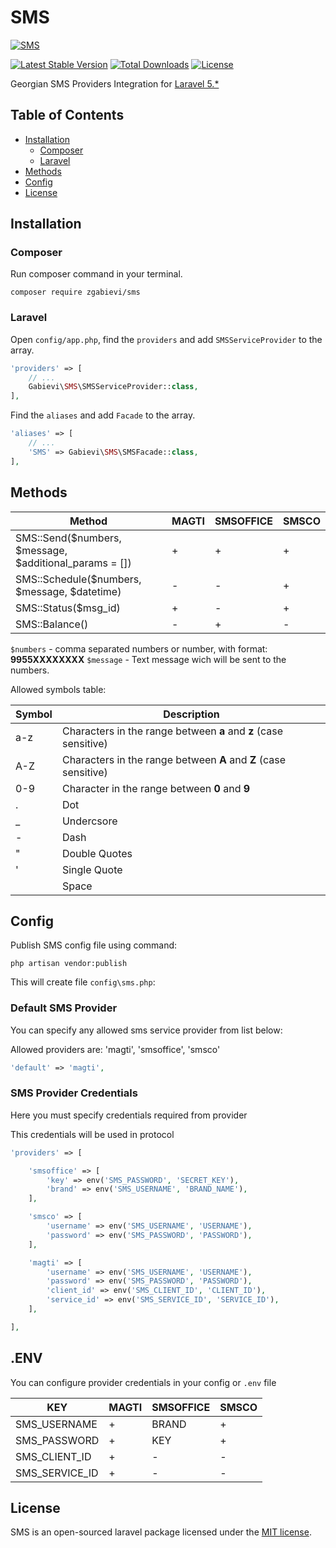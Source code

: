 # SMS

[![SMS](http://i.imgsafe.org/30339a3.png)](https://github.com/zgabievi/SMS)

[![Latest Stable Version](https://poser.pugx.org/zgabievi/sms/version.png)](https://packagist.org/packages/zgabievi/sms)
[![Total Downloads](https://poser.pugx.org/zgabievi/sms/d/total.png)](https://packagist.org/packages/zgabievi/sms)
[![License](https://poser.pugx.org/zgabievi/sms/license)](https://github.com/zgabievi/SMS)

Georgian SMS Providers Integration for [Laravel 5.*](http://laravel.com/)

## Table of Contents
- [Installation](#installation)
    - [Composer](#composer)
    - [Laravel](#laravel)
- [Methods](#methods)
- [Config](#config)
- [License](#license)

## Installation

### Composer

Run composer command in your terminal.

    composer require zgabievi/sms

### Laravel

Open `config/app.php`, find the `providers` and add `SMSServiceProvider` to the array.

```php
'providers' => [
    // ...
    Gabievi\SMS\SMSServiceProvider::class,
],
```

Find the `aliases` and add `Facade` to the array. 

```php
'aliases' => [
    // ...
    'SMS' => Gabievi\SMS\SMSFacade::class,
],
```

## Methods

| Method                                                 | MAGTI | SMSOFFICE | SMSCO |
|--------------------------------------------------------|-------|-----------|-------|
| SMS::Send($numbers, $message, $additional_params = []) |   +   |     +     |   +   |
| SMS::Schedule($numbers, $message, $datetime)           |   -   |     -     |   +   |
| SMS::Status($msg_id)                                   |   +   |     -     |   +   |
| SMS::Balance()                                         |   -   |     +     |   -   |

`$numbers` - comma separated numbers or number, with format: **9955XXXXXXXX**
`$message` - Text message wich will be sent to the numbers.

Allowed symbols table:

| Symbol | Description                                                      |
|--------|------------------------------------------------------------------|
| a-z    | Characters in the range between **a** and **z** (case sensitive) |
| A-Z    | Characters in the range between **A** and **Z** (case sensitive) |
| 0-9    | Character in the range between **0** and **9**                   |
| .      | Dot                                                              |
| _      | Undercsore                                                       |
| -      | Dash                                                             |
| "      | Double Quotes                                                    |
| '      | Single Quote                                                     |
|        | Space                                                            |

## Config

Publish SMS config file using command:

    php artisan vendor:publish

This will create file `config\sms.php`:

### Default SMS Provider

You can specify any allowed sms service provider from list below:

Allowed providers are: 'magti', 'smsoffice', 'smsco'

```php
'default' => 'magti',
```

### SMS Provider Credentials

Here you must specify credentials required from provider

This credentials will be used in protocol

```php
'providers' => [

	'smsoffice' => [
		'key' => env('SMS_PASSWORD', 'SECRET_KEY'),
		'brand' => env('SMS_USERNAME', 'BRAND_NAME'),
	],

	'smsco' => [
		'username' => env('SMS_USERNAME', 'USERNAME'),
		'password' => env('SMS_PASSWORD', 'PASSWORD'),
	],

	'magti' => [
		'username' => env('SMS_USERNAME', 'USERNAME'),
		'password' => env('SMS_PASSWORD', 'PASSWORD'),
		'client_id' => env('SMS_CLIENT_ID', 'CLIENT_ID'),
		'service_id' => env('SMS_SERVICE_ID', 'SERVICE_ID'),
	],

],
```

## .ENV
You can configure provider credentials in your config or `.env` file

| KEY            | MAGTI | SMSOFFICE | SMSCO |
|----------------|-------|-----------|-------|
| SMS_USERNAME   |   +   |   BRAND   |   +   |
| SMS_PASSWORD   |   +   |    KEY    |   +   |
| SMS_CLIENT_ID  |   +   |     -     |   -   |
| SMS_SERVICE_ID |   +   |     -     |   -  |

## License

SMS is an open-sourced laravel package licensed under the [MIT license](http://opensource.org/licenses/MIT).
